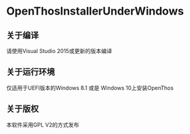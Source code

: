 # OpenThosInstallerUnderWindows

## 关于编译
请使用Visual Studio 2015或更新的版本编译

## 关于运行环境
仅适用于UEFI版本的Windows 8.1 或是 Windows 10上安装OpenThos

## 关于版权
本软件采用GPL V2的方式发布
